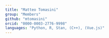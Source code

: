 ```yaml
---
title: "Matteo Tomasini"
group: "Members"
github: "mtomasini"
orcid: "0000-0003-2776-9998"
languages: "Python, R, Stan, (C++), (Vue.js)"
---
```


